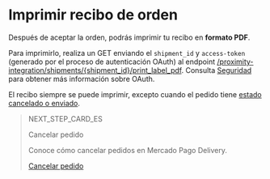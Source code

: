 # Imprimir recibo de orden

Después de aceptar la orden, podrás imprimir tu recibo en **formato PDF**.

Para imprimirlo, realiza un GET enviando el `shipment_id` y `access-token` (generado por el proceso de autenticación OAuth) al endpoint  [/proximity-integration/shipments/{shipment_id}/print_label_pdf](https://www.mercadopago[FAKER][URL][DOMAIN]/developers/es/reference/mp_delivery/_proximity-integration_shipments_shipment_id_print_label_pdf/get). Consulta [Seguridad](https://www.mercadopago[FAKER][URL][DOMAIN]/developers/es/guides/security/oauth/introduction) para obtener más información sobre OAuth.

El recibo siempre se puede imprimir, excepto cuando el pedido tiene [estado cancelado o enviado](https://www.mercadopago[FAKER][URL][DOMAIN]/developers/es/guides/mp-delivery/get-order-data).

> NEXT_STEP_CARD_ES
>
> Cancelar pedido
>
> Conoce cómo cancelar pedidos en Mercado Pago Delivery.
>
> [Cancelar pedido](https://www.mercadopago[FAKER][URL][DOMAIN]/developers/es/guides/mp-delivery/cancel-order)